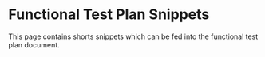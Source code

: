 Functional Test Plan Snippets
=================

This page contains shorts snippets which can be fed into the functional test plan document.
